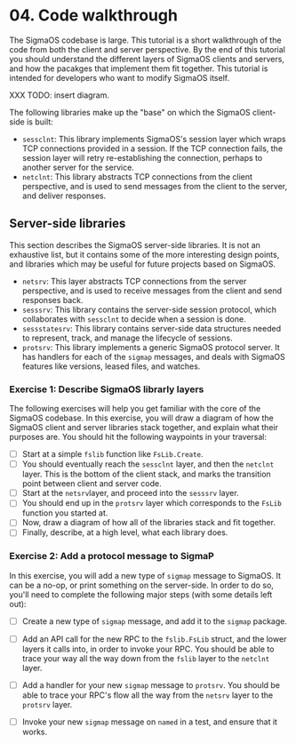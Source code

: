 # 04. Code walkthrough

The SigmaOS codebase is large. This tutorial is a short walkthrough of
the code from both the client and server perspective. By the end of
this tutorial you should understand the different layers of SigmaOS
clients and servers, and how the pacakges that implement them fit
together.  This tutorial is intended for developers who want to modify
SigmaOS itself.

XXX TODO: insert diagram.

The following libraries make up the "base" on which the SigmaOS client-side is
built:
  - `sessclnt`: This library implements SigmaOS's session layer which
    wraps TCP connections provided in a session. If the TCP connection
    fails, the session layer will retry re-establishing the
    connection, perhaps to another server for the service.
  - `netclnt`: This library abstracts TCP connections from the client
    perspective, and is used to send messages from the client to the server,
    and deliver responses.

## Server-side libraries

This section describes the SigmaOS server-side libraries. It is not an
exhaustive list, but it contains some of the more interesting design points,
and libraries which may be useful for future projects based on SigmaOS.
  - `netsrv`: This layer abstracts TCP connections from the server perspective,
    and is used to receive messages from the client and send responses back.
  - `sesssrv`: This library contains the server-side session protocol, which
    collaborates with `sessclnt` to decide when a session is done.
  - `sessstatesrv`: This library contains server-side data structures needed to
    represent, track, and manage the lifecycle of sessions.
  - `protsrv`: This library implements a generic SigmaOS protocol server. It
    has handlers for each of the `sigmap` messages, and deals with SigmaOS
    features like versions, leased files, and watches.

### Exercise 1: Describe SigmaOS librarly layers

The following exercises will help you get familiar with the core of
the SigmaOS codebase.  In this exercise, you will draw a diagram of
how the SigmaOS client and server libraries stack together, and
explain what their purposes are. You should hit the following
waypoints in your traversal:
  - [ ] Start at a simple `fslib` function like `FsLib.Create`.
  - [ ] You should eventually reach the `sessclnt` layer, and then the
    `netclnt` layer. This is the bottom of the client stack, and marks the
    transition point between client and server code.
  - [ ] Start at the `netsrv`layer, and proceed into the `sesssrv` layer.
  - [ ] You should end up in the `protsrv` layer which corresponds to the
    `FsLib` function you started at.
  - [ ] Now, draw a diagram of how all of the libraries stack and fit together.
  - [ ] Finally, describe, at a high level, what each library does.

### Exercise 2: Add a protocol message to SigmaP 

In this exercise, you will add a new type of `sigmap` message to SigmaOS. It
can be a no-op, or print something on the server-side. In order to do so,
you'll need to complete the following major steps (with some details left out):
  - [ ] Create a new type of `sigmap` message, and add it to the `sigmap`
    package.
  - [ ] Add an API call for the new RPC to the `fslib.FsLib` struct, and the
    lower layers it calls into, in order to invoke your RPC. You should be able
    to trace your way all the way down from the `fslib` layer to the `netclnt`
    layer.
  - [ ] Add a handler for your new `sigmap` message to `protsrv`. You should be
    able to trace your RPC's flow all the way from the `netsrv` layer to the
    `protsrv` layer.
  - [ ] Invoke your new `sigmap` message on `named` in a test, and ensure that
    it works.

